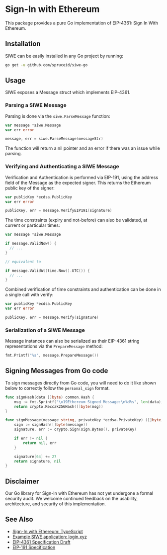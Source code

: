 # Sign-In with Ethereum

This package provides a pure Go implementation of EIP-4361: Sign In With Ethereum.

## Installation

SIWE can be easily installed in any Go project by running:

```bash
go get -u github.com/spruceid/siwe-go
```

## Usage

SIWE exposes a Message struct which implements EIP-4361.

### Parsing a SIWE Message

Parsing is done via the `siwe.ParseMessage` function:

```go
var message *siwe.Message
var err error

message, err = siwe.ParseMessage(messageStr)
```

The function will return a nil pointer and an error if
there was an issue while parsing.

### Verifying and Authenticating a SIWE Message

Verification and Authentication is performed via EIP-191,
using the address field of the Message as the expected signer.
This returns the Ethereum public key of the signer:

```go
var publicKey *ecdsa.PublicKey
var err error

publicKey, err = message.VerifyEIP191(signature)
```

The time constraints (expiry and not-before) can also be
validated, at current or particular times:

```go
var message *siwe.Message

if message.ValidNow() {
  // ...
}

// equivalent to

if message.ValidAt(time.Now().UTC()) {
  // ...
}
```

Combined verification of time constraints and authentication
can be done in a single call with verify:

```go
var publicKey *ecdsa.PublicKey
var err error

publicKey, err = message.Verify(signature)
```

### Serialization of a SIWE Message

Message instances can also be serialized as their EIP-4361
string representations via the `PrepareMessage` method:

```go
fmt.Printf("%s", message.PrepareMessage())
```

## Signing Messages from Go code

To sign messages directly from Go code, you will need to do it
like shown below to correctly follow the `personal_sign` format.

```go
func signHash(data []byte) common.Hash {
	msg := fmt.Sprintf("\x19Ethereum Signed Message:\n%d%s", len(data), data)
	return crypto.Keccak256Hash([]byte(msg))
}

func signMessage(message string, privateKey *ecdsa.PrivateKey) ([]byte, error) {
	sign := signHash([]byte(message))
	signature, err := crypto.Sign(sign.Bytes(), privateKey)

	if err != nil {
		return nil, err
	}

	signature[64] += 27
	return signature, nil
}
```

## Disclaimer 

Our Go library for Sign-In with Ethereum has not yet undergone a formal security 
audit. We welcome continued feedback on the usability, architecture, and security 
of this implementation.

## See Also

- [Sign-In with Ethereum: TypeScript](https://github.com/spruceid/siwe)
- [Example SIWE application: login.xyz](https://login.xyz)
- [EIP-4361 Specification Draft](https://eips.ethereum.org/EIPS/eip-4361)
- [EIP-191 Specification](https://eips.ethereum.org/EIPS/eip-191)

